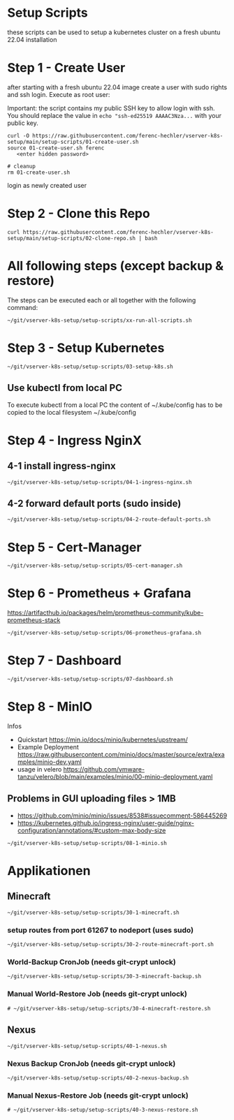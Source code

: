 # Setup Scripts

these scripts can be used to setup a kubernetes cluster on a fresh ubuntu 22.04 installation

# Step 1 - Create User

after starting with a fresh ubuntu 22.04 image create a user with sudo rights and ssh login.
Execute as root user:

Important: the script contains my public SSH key to allow login with ssh. You should 
replace the value in `echo "ssh-ed25519 AAAAC3Nza...` with your public key.

```
curl -O https://raw.githubusercontent.com/ferenc-hechler/vserver-k8s-setup/main/setup-scripts/01-create-user.sh
source 01-create-user.sh ferenc
   <enter hidden password>

# cleanup
rm 01-create-user.sh
```

login as newly created user 

# Step 2 - Clone this Repo

```
curl https://raw.githubusercontent.com/ferenc-hechler/vserver-k8s-setup/main/setup-scripts/02-clone-repo.sh | bash
```

# All following steps (except backup & restore) 

The steps can be executed each or all together with the following command:

```
~/git/vserver-k8s-setup/setup-scripts/xx-run-all-scripts.sh
```


# Step 3 - Setup Kubernetes

```
~/git/vserver-k8s-setup/setup-scripts/03-setup-k8s.sh
```

## Use kubectl from local PC

To execute kubectl from a local PC the content of ~/.kube/config has to be copied to 
the local filesystem ~/.kube/config


# Step 4 - Ingress NginX

## 4-1 install ingress-nginx

```
~/git/vserver-k8s-setup/setup-scripts/04-1-ingress-nginx.sh
```

## 4-2 forward default ports (sudo inside) 

```
~/git/vserver-k8s-setup/setup-scripts/04-2-route-default-ports.sh
```


# Step 5 - Cert-Manager


```
~/git/vserver-k8s-setup/setup-scripts/05-cert-manager.sh
```


# Step 6 - Prometheus + Grafana

https://artifacthub.io/packages/helm/prometheus-community/kube-prometheus-stack

```
~/git/vserver-k8s-setup/setup-scripts/06-prometheus-grafana.sh
```

# Step 7 - Dashboard

```
~/git/vserver-k8s-setup/setup-scripts/07-dashboard.sh
```

# Step 8 - MinIO

Infos

* Quickstart https://min.io/docs/minio/kubernetes/upstream/
* Example Deployment https://raw.githubusercontent.com/minio/docs/master/source/extra/examples/minio-dev.yaml
* usage in velero https://github.com/vmware-tanzu/velero/blob/main/examples/minio/00-minio-deployment.yaml

## Problems in GUI uploading files > 1MB

* https://github.com/minio/minio/issues/8538#issuecomment-586445269
* https://kubernetes.github.io/ingress-nginx/user-guide/nginx-configuration/annotations/#custom-max-body-size



```
~/git/vserver-k8s-setup/setup-scripts/08-1-minio.sh
```

# Applikationen

## Minecraft

```
~/git/vserver-k8s-setup/setup-scripts/30-1-minecraft.sh
```

### setup routes from port 61267 to nodeport (uses sudo)  

```
~/git/vserver-k8s-setup/setup-scripts/30-2-route-minecraft-port.sh
```

### World-Backup CronJob (needs git-crypt unlock)
  
```
~/git/vserver-k8s-setup/setup-scripts/30-3-minecraft-backup.sh
```

### Manual World-Restore Job (needs git-crypt unlock)
  
```
# ~/git/vserver-k8s-setup/setup-scripts/30-4-minecraft-restore.sh
```

## Nexus

```
~/git/vserver-k8s-setup/setup-scripts/40-1-nexus.sh
```

### Nexus Backup CronJob (needs git-crypt unlock)
  
```
~/git/vserver-k8s-setup/setup-scripts/40-2-nexus-backup.sh
```

### Manual Nexus-Restore Job (needs git-crypt unlock)
  
```
# ~/git/vserver-k8s-setup/setup-scripts/40-3-nexus-restore.sh
```



